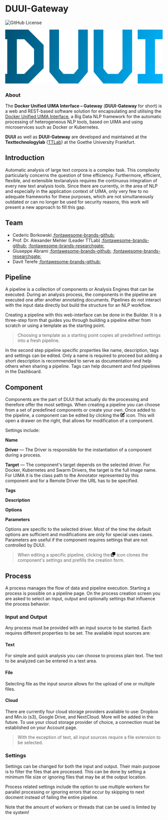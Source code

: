 # DUUI-Gateway

![GitHub License](https://img.shields.io/github/license/Texttechnologylab/DUUI-Gateway)

![DUUIGatewayImage](images/DUUI.svg)

### About
The **Docker Unified UIMA Interface – Gateway** (**DUUI-Gateway** for short) is a web and REST-based software solution for encapsulating and utilising the [Docker Unified UIMA Interface](https://github.com/texttechnologylab/DockerUnifiedUIMAInterface), a Big Data NLP framework for the automatic processing of heterogeneous NLP tools, based on UIMA and using microservices such as Docker or Kubernetes.

**DUUI** as well as **DUUI-Gateway** are developed and maintained at the **Texttechnologylab** ([TTLab](https://www.texttechnologylab.org/)) at the Goethe University Frankfurt.


## Introduction

Automatic analysis of large text corpora is a complex task. This complexity particularly concerns the question of time efficiency. Furthermore, efficient, flexible, and extensible textanalysis requires the continuous integration of every new text analysis tools. Since there are currently, in the area of NLP and especially in the application context of UIMA, only very few to no adequate frameworks for these purposes, which are not simultaneously outdated or can no longer be used for security reasons, this work will present a new approach to fill this gap.

## Team

- Cederic Borkowski [:fontawesome-brands-github:](https://github.com/CedricBorko)
- Prof. Dr. Alexander Mehler (Leader TTLab) [:fontawesome-brands-github:](https://github.com/amehler) [:fontawesome-brands-researchgate:](https://www.researchgate.net/profile/Alexander-Mehler-2)
- Giuseppe Abrami [:fontawesome-brands-github:](https://github.com/abrami) [:fontawesome-brands-researchgate:](https://www.researchgate.net/profile/Giuseppe-Abrami)
- Davit Terefe [:fontawesome-brands-github:](https://github.com/dterefe)
  


## Pipeline

A pipeline is a collection of components or Analysis Engines that can be executed. During an analysis process, the components in the pipeline are executed one after
another annotating documents. Pipelines do not interact with the input data directly but build the structure for an NLP workflow.

Creating a pipeline with this web-interface can be done in the Builder. It is a three-step form that guides you through building a pipeline either from scratch or 
using a template as the starting point.

>Choosing a template as a starting point copies all predefined settings into a fresh
pipeline.

In the second step pipeline specific properties like name, description, tags and settings can be edited. 
Only a name is required to proceed but adding a short description is recommended to serve as documentation 
and help others when sharing a pipeline. Tags can help document and find pipelines
in the Dashboard.

## Component

Components are the part of DUUI that actually do the processing and therefore offer
the most settings. When creating a pipeline you can choose from a set of predefined
components or create your own. Once added to the pipeline, a component can be edited
by clicking the <img src="./images/fa-edit.svg" width="14"> icon. This will open a drawer on
the right, that allows for modification of a component.

Settings include:

**Name**

**Driver** &mdash; The Driver is responsible for the instantiation
  of a component during a process.

**Target** &mdash; The component's target depends on the selected
driver. For Docker, Kubernetes and Swarm Drivers, the target is the full image name.
For UIMA it is the class path to the Annotator represented by this component and for
a Remote Driver the URL has to be specified.

**Tags**  

**Description**  

**Options**  

**Parameters**

Options are specific to the selected driver. Most of the time the default options
are sufficient and modifications are only for special uses cases. Parameters are
useful if the component requires settings that are not controlled by DUUI.

>When editing a specific pipeline, clicking the <img src="./images/fa-clone.svg" width="14"> icon
clones the component's settings and prefills the creation form.

## Process 

A process manages the flow of data and pipeline execution. Starting a process is
possible on a pipeline page. On the process creation screen you are asked to select
an input, output and optionally settings that influence the process behavior.

### Input and Output 

Any process must be provided with an input source to be started. Each requires
different properties to be set. The available input sources are:

#### Text

For simple and quick analysis you can choose to process plain text. The text
to be analyzed can be entered in a text area.

#### File 

Selecting file as the input source allows for the upload of one or multiple
files.

#### Cloud 

There are currently four cloud storage providers available to use: Dropbox and
Min.io (s3), Google Drive, and NextCloud. More will be added in the future. To use your cloud storage
provider of choice, a connection must be established on your Account page.

>With the exception of text, all input sources require a file extension to be
selected.

### Settings 

Settings can be changed for both the input and output. Their main purpose is to
filter the files that are processed. This can be done by setting a minimum file
size or ignoring files that may be at the output location.

Process related settings include the option to use multiple workers for parallel
processing or ignoring errors that occur by skipping to next docment instead of
failing the entire pipeline.

Note that the amount of workers or threads that can be used is limited by the
system!
